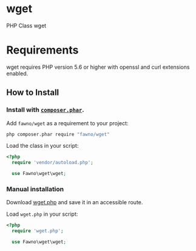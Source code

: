 # wget
PHP Class wget

# Requirements

wget requires PHP version 5.6 or higher with openssl and curl extensions enabled.

## How to Install

### Install with [`composer.phar`](http://getcomposer.org).

Add `fawno/wget` as a requirement to your project:

```sh
php composer.phar require "fawno/wget"
```

Load the class in your script:

```php
<?php
  require 'vendor/autoload.php';

  use Fawno\wget\wget;
```

### Manual installation

Download [wget.php](https://github.com/fawno/wget/raw/master/src/wget.php) and save it in an accessible route.

Load `wget.php` in your script:

```php
<?php
  require 'wget.php';

  use Fawno\wget\wget;
```
